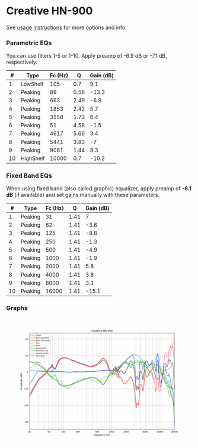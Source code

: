 # Creative HN-900
See [usage instructions](https://github.com/jaakkopasanen/AutoEq#usage) for more options and info.

### Parametric EQs
You can use filters 1-5 or 1-10. Apply preamp of -6.9 dB or -7.1 dB, respectively.

|   # | Type      |   Fc (Hz) |    Q |   Gain (dB) |
|-----|-----------|-----------|------|-------------|
|   1 | LowShelf  |       105 | 0.7  |         9.1 |
|   2 | Peaking   |        89 | 0.56 |       -13.3 |
|   3 | Peaking   |       663 | 2.49 |        -6.9 |
|   4 | Peaking   |      1853 | 2.42 |         5.7 |
|   5 | Peaking   |      3558 | 1.73 |         6.4 |
|   6 | Peaking   |        51 | 4.58 |        -1.5 |
|   7 | Peaking   |      4617 | 5.66 |         3.4 |
|   8 | Peaking   |      5441 | 3.83 |        -7   |
|   9 | Peaking   |      9081 | 1.44 |         8.3 |
|  10 | HighShelf |     10000 | 0.7  |       -10.2 |

### Fixed Band EQs
When using fixed band (also called graphic) equalizer, apply preamp of **-6.1 dB** (if available) and set gains manually with these parameters.

|   # | Type    |   Fc (Hz) |    Q |   Gain (dB) |
|-----|---------|-----------|------|-------------|
|   1 | Peaking |        31 | 1.41 |         7   |
|   2 | Peaking |        62 | 1.41 |        -3.6 |
|   3 | Peaking |       125 | 1.41 |        -8.8 |
|   4 | Peaking |       250 | 1.41 |        -1.3 |
|   5 | Peaking |       500 | 1.41 |        -4.9 |
|   6 | Peaking |      1000 | 1.41 |        -1.9 |
|   7 | Peaking |      2000 | 1.41 |         5.8 |
|   8 | Peaking |      4000 | 1.41 |         3.6 |
|   9 | Peaking |      8000 | 1.41 |         3.1 |
|  10 | Peaking |     16000 | 1.41 |       -15.1 |

### Graphs
![](./Creative%20HN-900.png)
